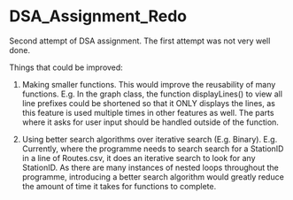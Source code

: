 # DSA_Assignment_Redo
Second attempt of DSA assignment. The first attempt was not very well done.

Things that could be improved:
1. Making smaller functions. This would improve the reusability of many functions.
   E.g. In the graph class, the function displayLines() to view all line prefixes could be shortened 
        so that it ONLY displays the lines, as this feature is used multiple times in other features
        as well. The parts where it asks for user input should be handled outside of the function.
       
2. Using better search algorithms over iterative search (E.g. Binary).
   E.g. Currently, where the programme needs to search search for a StationID in a line of Routes.csv,
        it does an iterative search to look for any StationID. As there are many instances of nested
        loops throughout the programme, introducing a better search algorithm would greatly reduce the
        amount of time it takes for functions to complete.
